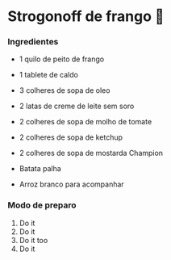 # Strogonoff de frango :chicken:

### Ingredientes

- 1 quilo de peito de frango

- 1 tablete de caldo
- 3 colheres de sopa de oleo
- 2 latas de creme de leite sem soro
- 2 colheres de sopa de molho de tomate
- 2 colheres de sopa de ketchup
- 2 colheres de sopa de mostarda Champion
- Batata palha 
- Arroz branco para acompanhar

### Modo de preparo

1. Do it
2. Do it
3. Do it too
4. Do it